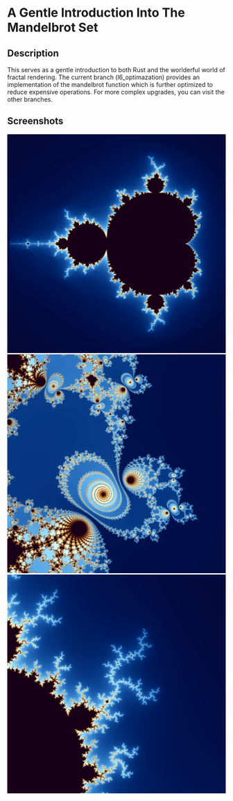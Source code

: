 # A Gentle Introduction Into The Mandelbrot Set

## Description

This serves as a gentle introduction to both Rust and the worlderful world of fractal rendering.
The current branch (l6_optimazation) provides an implementation of the mandelbrot function which is further optimized to reduce expensive operations. 
For more complex upgrades, you can visit the other branches.

## Screenshots

![mandelbrot-full](./screenshots/mandelbrot-full.png)
![mandelbrot-superzoomed](./screenshots/mandelbrot-superzoomed.png)
![mandelbrot-zoomed](./screenshots/mandelbrot-zoomed.png)

